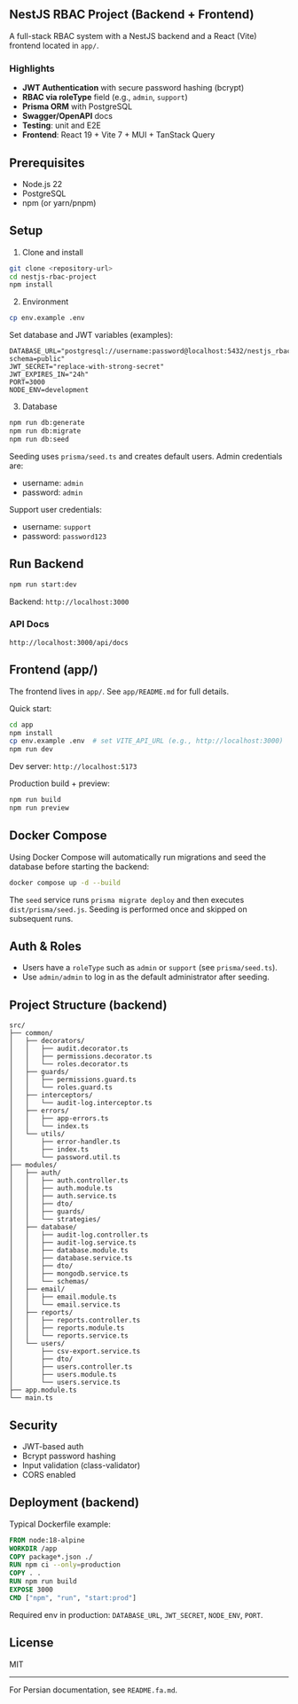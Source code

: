 ## NestJS RBAC Project (Backend + Frontend)

A full-stack RBAC system with a NestJS backend and a React (Vite) frontend located in `app/`.

### Highlights
- **JWT Authentication** with secure password hashing (bcrypt)
- **RBAC via roleType** field (e.g., `admin`, `support`)
- **Prisma ORM** with PostgreSQL
- **Swagger/OpenAPI** docs
- **Testing**: unit and E2E
- **Frontend**: React 19 + Vite 7 + MUI + TanStack Query

## Prerequisites
- Node.js 22
- PostgreSQL
- npm (or yarn/pnpm)

## Setup
1) Clone and install
```bash
git clone <repository-url>
cd nestjs-rbac-project
npm install
```

2) Environment
```bash
cp env.example .env
```
Set database and JWT variables (examples):
```env
DATABASE_URL="postgresql://username:password@localhost:5432/nestjs_rbac_db?schema=public"
JWT_SECRET="replace-with-strong-secret"
JWT_EXPIRES_IN="24h"
PORT=3000
NODE_ENV=development
```

3) Database
```bash
npm run db:generate
npm run db:migrate
npm run db:seed
```
Seeding uses `prisma/seed.ts` and creates default users. Admin credentials are:
- username: `admin`
- password: `admin`

Support user credentials:
- username: `support`
- password: `password123`

## Run Backend
```bash
npm run start:dev
```
Backend: `http://localhost:3000`

### API Docs
`http://localhost:3000/api/docs`

## Frontend (app/)
The frontend lives in `app/`. See `app/README.md` for full details.

Quick start:
```bash
cd app
npm install
cp env.example .env  # set VITE_API_URL (e.g., http://localhost:3000)
npm run dev
```
Dev server: `http://localhost:5173`

Production build + preview:
```bash
npm run build
npm run preview
```

## Docker Compose
Using Docker Compose will automatically run migrations and seed the database before starting the backend:

```bash
docker compose up -d --build
```

The `seed` service runs `prisma migrate deploy` and then executes `dist/prisma/seed.js`. Seeding is performed once and skipped on subsequent runs.

## Auth & Roles
- Users have a `roleType` such as `admin` or `support` (see `prisma/seed.ts`).
- Use `admin/admin` to log in as the default administrator after seeding.

## Project Structure (backend)
```
src/
├── common/
│   ├── decorators/
│   │   ├── audit.decorator.ts
│   │   ├── permissions.decorator.ts
│   │   └── roles.decorator.ts
│   ├── guards/
│   │   ├── permissions.guard.ts
│   │   └── roles.guard.ts
│   ├── interceptors/
│   │   └── audit-log.interceptor.ts
│   ├── errors/
│   │   ├── app-errors.ts
│   │   └── index.ts
│   └── utils/
│       ├── error-handler.ts
│       ├── index.ts
│       └── password.util.ts
├── modules/
│   ├── auth/
│   │   ├── auth.controller.ts
│   │   ├── auth.module.ts
│   │   ├── auth.service.ts
│   │   ├── dto/
│   │   ├── guards/
│   │   └── strategies/
│   ├── database/
│   │   ├── audit-log.controller.ts
│   │   ├── audit-log.service.ts
│   │   ├── database.module.ts
│   │   ├── database.service.ts
│   │   ├── dto/
│   │   ├── mongodb.service.ts
│   │   └── schemas/
│   ├── email/
│   │   ├── email.module.ts
│   │   └── email.service.ts
│   ├── reports/
│   │   ├── reports.controller.ts
│   │   ├── reports.module.ts
│   │   └── reports.service.ts
│   └── users/
│       ├── csv-export.service.ts
│       ├── dto/
│       ├── users.controller.ts
│       ├── users.module.ts
│       └── users.service.ts
├── app.module.ts
└── main.ts
```

## Security
- JWT-based auth
- Bcrypt password hashing
- Input validation (class-validator)
- CORS enabled

## Deployment (backend)
Typical Dockerfile example:
```dockerfile
FROM node:18-alpine
WORKDIR /app
COPY package*.json ./
RUN npm ci --only=production
COPY . .
RUN npm run build
EXPOSE 3000
CMD ["npm", "run", "start:prod"]
```

Required env in production: `DATABASE_URL`, `JWT_SECRET`, `NODE_ENV`, `PORT`.

## License
MIT

---

For Persian documentation, see `README.fa.md`.
